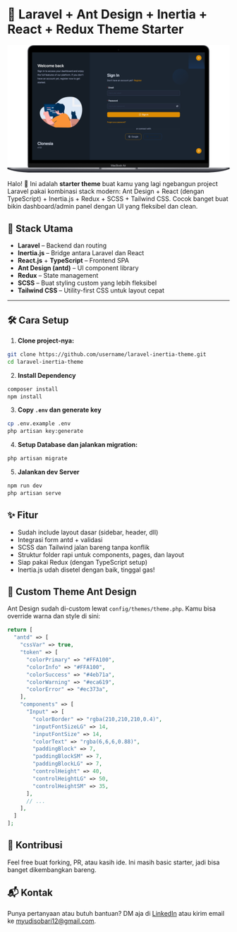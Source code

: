 # 🎨 Laravel + Ant Design + Inertia + React + Redux Theme Starter
![logo](/presentation.png)

Halo! 👋
Ini adalah **starter theme** buat kamu yang lagi ngebangun project Laravel pakai kombinasi stack modern:
Ant Design + React (dengan TypeScript) + Inertia.js + Redux + SCSS + Tailwind CSS. Cocok banget buat bikin dashboard/admin panel dengan UI yang fleksibel dan clean.

## 🚀 Stack Utama

- **Laravel** – Backend dan routing
- **Inertia.js** – Bridge antara Laravel dan React
- **React.js** + **TypeScript** – Frontend SPA
- **Ant Design (antd)** – UI component library
- **Redux** – State management
- **SCSS** – Buat styling custom yang lebih fleksibel
- **Tailwind CSS** – Utility-first CSS untuk layout cepat

---

## 🛠 Cara Setup

1. **Clone project-nya:**

```bash
git clone https://github.com/username/laravel-inertia-theme.git
cd laravel-inertia-theme
```

2. **Install Dependency**
```bash
composer install
npm install

```

3. **Copy ```.env``` dan generate key**
```bash
cp .env.example .env
php artisan key:generate
```

4. **Setup Database dan jalankan migration:**
```bash
php artisan migrate
```

5. **Jalankan dev Server**
```bash
npm run dev
php artisan serve
```

## ✨ Fitur
- Sudah include layout dasar (sidebar, header, dll)
- Integrasi form antd + validasi
- SCSS dan Tailwind jalan bareng tanpa konflik
- Struktur folder rapi untuk components, pages, dan layout
- Siap pakai Redux (dengan TypeScript setup)
- Inertia.js udah disetel dengan baik, tinggal gas!

## 🧩 Custom Theme Ant Design
Ant Design sudah di-custom lewat ```config/themes/theme.php```. Kamu bisa override warna dan style di sini:
```php
return [
  "antd" => [
    "cssVar" => true,
    "token" => [
      "colorPrimary" => "#FFA100",
      "colorInfo" => "#FFA100",
      "colorSuccess" => "#4eb71a",
      "colorWarning" => "#eca619",
      "colorError" => "#ec373a",
    ],
    "components" => [
      "Input" => [
        "colorBorder" => "rgba(210,210,210,0.4)",
        "inputFontSizeLG" => 14,
        "inputFontSize" => 14,
        "colorText" => "rgba(6,6,6,0.88)",
        "paddingBlock" => 7,
        "paddingBlockSM" => 7,
        "paddingBlockLG" => 7,
        "controlHeight" => 40,
        "controlHeightLG" => 50,
        "controlHeightSM" => 35,
      ],
      // ...
    ],
  ]
];


```

## 🤝 Kontribusi
Feel free buat forking, PR, atau kasih ide. Ini masih basic starter, jadi bisa banget dikembangkan bareng.

## 📬 Kontak
Punya pertanyaan atau butuh bantuan?
DM aja di [LinkedIn](https://www.linkedin.com/in/mochamadyudi) atau kirim email ke myudisobari12@gmail.com.
